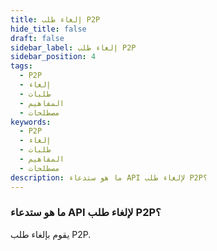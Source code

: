 ```yaml
---
title: إلغاء طلب P2P
hide_title: false
draft: false
sidebar_label: إلغاء طلب P2P
sidebar_position: 4
tags:
  - P2P
  - إلغاء
  - طلبات
  - المفاهيم
  - مصطلحات
keywords:
  - P2P
  - إلغاء
  - طلبات
  - المفاهيم
  - مصطلحات
description: ما هو ستدعاء API لإلغاء طلب P2P؟
---
```


### ما هو ستدعاء API لإلغاء طلب P2P؟

يقوم بإلغاء طلب P2P.
